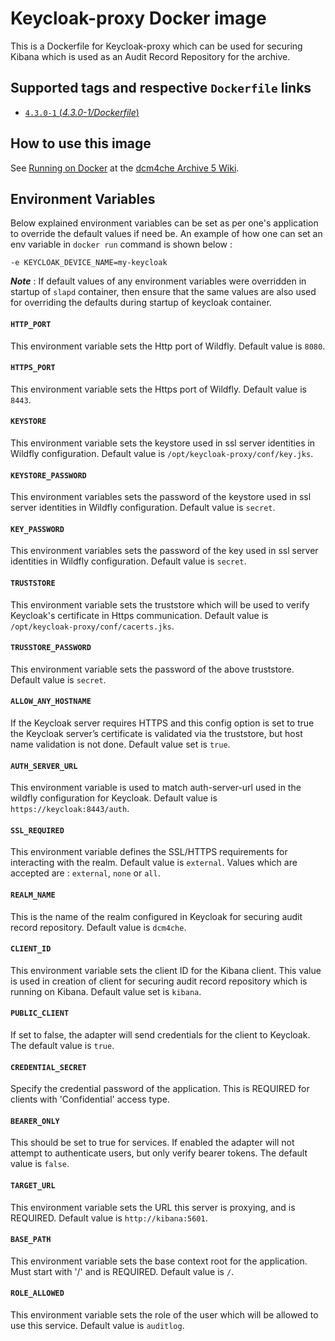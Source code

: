 # Keycloak-proxy Docker image

This is a Dockerfile for Keycloak-proxy which can be used for securing Kibana which is used as an Audit Record Repository for the archive.

## Supported tags and respective `Dockerfile` links

- [`4.3.0-1` (*4.3.0-1/Dockerfile*)](https://github.com/dcm4che-dockerfiles/keycloak-proxy/blob/master/Dockerfile)

## How to use this image

See [Running on Docker](https://github.com/dcm4che/dcm4chee-arc-light/wiki/Running-on-Docker) at the
[dcm4che Archive 5 Wiki](https://github.com/dcm4che/dcm4chee-arc-light/wiki).

## Environment Variables 

Below explained environment variables can be set as per one's application to override the default values if need be.
An example of how one can set an env variable in `docker run` command is shown below :

    -e KEYCLOAK_DEVICE_NAME=my-keycloak

_**Note**_ : If default values of any environment variables were overridden in startup of `slapd` container, 
then ensure that the same values are also used for overriding the defaults during startup of keycloak container. 

#### `HTTP_PORT`

This environment variable sets the Http port of Wildfly. Default value is `8080`.

#### `HTTPS_PORT`

This environment variable sets the Https port of Wildfly. Default value is `8443`.

#### `KEYSTORE`

This environment variable sets the keystore used in ssl server identities in Wildfly configuration. Default value is 
`/opt/keycloak-proxy/conf/key.jks`.

#### `KEYSTORE_PASSWORD`

This environment variables sets the password of the keystore used in ssl server identities in Wildfly configuration. Default value is `secret`.

#### `KEY_PASSWORD`

This environment variables sets the password of the key used in ssl server identities in Wildfly configuration. Default value is `secret`.

#### `TRUSTSTORE`

This environment variable sets the truststore which will be used to verify Keycloak's certificate in Https communication.
Default value is `/opt/keycloak-proxy/conf/cacerts.jks`.

#### `TRUSSTORE_PASSWORD`

This environment variable sets the password of the above truststore. Default value is `secret`.

#### `ALLOW_ANY_HOSTNAME`

If the Keycloak server requires HTTPS and this config option is set to true the Keycloak server’s certificate is 
validated via the truststore, but host name validation is not done. Default value set is `true`.

#### `AUTH_SERVER_URL`

This environment variable is used to match auth-server-url used in the wildfly configuration for Keycloak. Default value is 
`https://keycloak:8443/auth`.

#### `SSL_REQUIRED`

This environment variable defines the SSL/HTTPS requirements for interacting with the realm. Default value is `external`.
Values which are accepted are : `external`, `none` or `all`.

#### `REALM_NAME`

This is the name of the realm configured in Keycloak for securing audit record repository. Default value is `dcm4che`. 

#### `CLIENT_ID`

This environment variable sets the client ID for the Kibana client. This value is used in creation of client for securing 
audit record repository which is running on Kibana. Default value set is `kibana`.

#### `PUBLIC_CLIENT`

If set to false, the adapter will send credentials for the client to Keycloak. The default value is `true`.

#### `CREDENTIAL_SECRET`

Specify the credential password of the application. This is REQUIRED for clients with 'Confidential' access type.

#### `BEARER_ONLY`

This should be set to true for services. If enabled the adapter will not attempt to authenticate users,
but only verify bearer tokens. The default value is `false`.

#### `TARGET_URL`

This environment variable sets the URL this server is proxying, and is REQUIRED. Default value is `http://kibana:5601`.

#### `BASE_PATH`

This environment variable sets the base context root for the application. Must start with '/' and is REQUIRED. Default 
value is `/`.

#### `ROLE_ALLOWED`

This environment variable sets the role of the user which will be allowed to use this service. Default value is `auditlog`.
